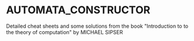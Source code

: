 # AUTOMATA_CONSTRUCTOR
Detailed cheat sheets and some solutions from the book "Introduction to to the theory of computation" by MICHAEL SIPSER 
